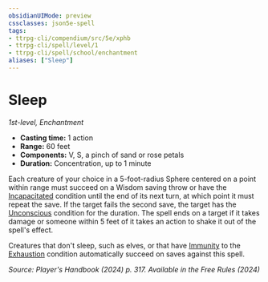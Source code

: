 ```yaml
---
obsidianUIMode: preview
cssclasses: json5e-spell
tags:
- ttrpg-cli/compendium/src/5e/xphb
- ttrpg-cli/spell/level/1
- ttrpg-cli/spell/school/enchantment
aliases: ["Sleep"]
---
```

# Sleep
*1st-level, Enchantment*  

- **Casting time:** 1 action
- **Range:** 60 feet
- **Components:** V, S, a pinch of sand or rose petals
- **Duration:** Concentration, up to 1 minute

Each creature of your choice in a 5-foot-radius Sphere centered on a point within range must succeed on a Wisdom saving throw or have the [Incapacitated](conditions.md#Incapacitated) condition until the end of its next turn, at which point it must repeat the save. If the target fails the second save, the target has the [Unconscious](conditions.md#Unconscious) condition for the duration. The spell ends on a target if it takes damage or someone within 5 feet of it takes an action to shake it out of the spell's effect.

Creatures that don't sleep, such as elves, or that have [Immunity](immunity-xphb.md) to the [Exhaustion](conditions.md#Exhaustion) condition automatically succeed on saves against this spell.

*Source: Player's Handbook (2024) p. 317. Available in the Free Rules (2024)*